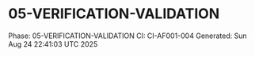 # 05-VERIFICATION-VALIDATION
Phase: 05-VERIFICATION-VALIDATION
CI: CI-AF001-004
Generated: Sun Aug 24 22:41:03 UTC 2025
